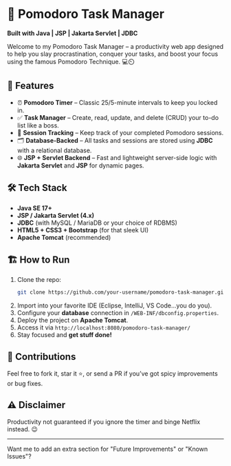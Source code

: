 
# 🍅 Pomodoro Task Manager

**Built with Java | JSP | Jakarta Servlet | JDBC**

Welcome to my Pomodoro Task Manager – a productivity web app designed to help you slay procrastination, conquer your tasks, and boost your focus using the famous Pomodoro Technique. 💻⏲️

## 🚀 Features

- ⏰ **Pomodoro Timer** – Classic 25/5-minute intervals to keep you locked in.
- ✅ **Task Manager** – Create, read, update, and delete (CRUD) your to-do list like a boss.
- 🔄 **Session Tracking** – Keep track of your completed Pomodoro sessions.
- 🗂️ **Database-Backed** – All tasks and sessions are stored using **JDBC** with a relational database.
- 🌐 **JSP + Servlet Backend** – Fast and lightweight server-side logic with **Jakarta Servlet** and **JSP** for dynamic pages.

## 🛠️ Tech Stack

- **Java SE 17+** 
- **JSP / Jakarta Servlet (4.x)** 
- **JDBC** (with MySQL / MariaDB or your choice of RDBMS)
- **HTML5 + CSS3 + Bootstrap** (for that sleek UI)
- **Apache Tomcat** (recommended)

## 🏗️ How to Run

1. Clone the repo:
   ```bash
   git clone https://github.com/your-username/pomodoro-task-manager.git
   ```
2. Import into your favorite IDE (Eclipse, IntelliJ, VS Code…you do you).
3. Configure your **database** connection in `/WEB-INF/dbconfig.properties`.
4. Deploy the project on **Apache Tomcat**.
5. Access it via `http://localhost:8080/pomodoro-task-manager/`
6. Stay focused and **get stuff done!**

## 🤝 Contributions

Feel free to fork it, star it ⭐, or send a PR if you’ve got spicy improvements or bug fixes.

## ⚠️ Disclaimer

Productivity not guaranteed if you ignore the timer and binge Netflix instead. 😉

---

Want me to add an extra section for "Future Improvements" or "Known Issues"?
